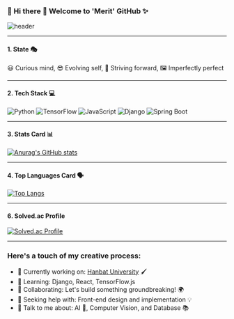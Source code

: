 ### 🎨 Hi there 👋 Welcome to 'Merit' GitHub ✨

![header](https://capsule-render.vercel.app/api?type=waving&color=gradient&height=300&section=header&text=Welcome%20to%20'Merit'%20GitHub%20✨&fontColor=ffffff&fontSize=40&font=Inter)

---

#### 1. State 🎭
   
  😃 Curious mind, 😎 Evolving self, 🏃 Striving forward, 🖼️ Imperfectly perfect

---

#### 2. Tech Stack 💻

![Python](https://img.shields.io/badge/Python-3776AB?style=flat-square&logo=Python&logoColor=white)
![TensorFlow](https://img.shields.io/badge/TensorFlow-FF6F00?style=flat-square&logo=TensorFlow&logoColor=white)
![JavaScript](https://img.shields.io/badge/JavaScript-F7DF1E?style=flat-square&logo=JavaScript&logoColor=white)
![Django](https://img.shields.io/badge/Django-092E20?style=flat-square&logo=Django&logoColor=white)
![Spring Boot](https://img.shields.io/badge/Spring%20Boot-6DB33F?style=flat-square&logo=Spring%20Boot&logoColor=white)

---

#### 3. Stats Card 📊 

[![Anurag's GitHub stats](https://github-readme-stats.vercel.app/api?username=MeritEnding)](https://github.com/anuraghazra/github-readme-stats)

---

#### 4. Top Languages Card 🗣️ 

[![Top Langs](https://github-readme-stats.vercel.app/api/top-langs/?username=MeritEnding)](https://github.com/anuraghazra/github-readme-stats)

---

#### 6. Solved.ac Profile
[![Solved.ac Profile](http://mazassumnida.wtf/api/v2/generate_badge?boj=dksldsk)](https://solved.ac/dksldsk/)

---

### Here's a touch of my creative process:

- 🔭 Currently working on: [Hanbat University](#) 🖌️
- 🌱 Learning: Django, React, TensorFlow.js
- 👯 Collaborating: Let's build something groundbreaking! 🌍
- 🤔 Seeking help with: Front-end design and implementation 💡
- 💬 Talk to me about: AI 🤖, Computer Vision, and Database 📚
